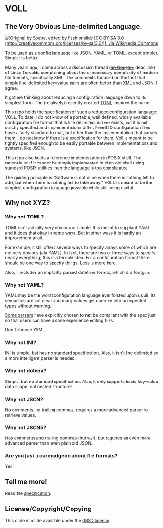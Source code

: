 # VOLL

## The **V**ery **O**bvious **L**ine-delimited **L**anguage.

[![Original by Soebe, edited by Fashionslide [CC BY-SA 3.0 (http://creativecommons.org/licenses/by-sa/3.0/)], via Wikimedia Commons](https://upload.wikimedia.org/wikipedia/commons/6/60/Bank_vole.jpg "Original by Soebe, edited by Fashionslide [CC BY-SA 3.0 (http://creativecommons.org/licenses/by-sa/3.0/)], via Wikimedia Commons")](https://commons.wikimedia.org/wiki/File:Bank_vole.jpg)

To be used as a config language
like JSON, YAML, or TOML, except simpler.
Simpler is better.

Many years ago, I came across a discussion thread
(~~[on Google+](https://plus.google.com/+LinusTorvalds/posts/X2XVf9Q7MfV "like so many other Google products Google+ is now dead, and so this link is dead too")~~
dead link)
of Linus Torvalds complaining
about the unnecessary complexity of modern file formats,
specifically XML.
The comments focused on the fact
that simple line-delimited key=value pairs are often better than XML and JSON.
I agree.

It got me thinking about reducing a configuration language
down to its simplest form.
The (relatively) recently created [TOML](https://en.wikipedia.org/wiki/TOML)
inspired the name.

This repo holds the specification of such a reduced configuration language: VOLL.
To date, I do not know of a portable,
well defined,
widely available configuration file format that is line delimited.
`dotenv` exists, but it is not strictly specified and implementations differ.
FreeBSD configuration files have a fairly standard format,
but other than the implementation that parses them,
I do not know if there is a specification for them.
Voll is meant to be tightly specified enough
to be easily portable between implementations and systems, like JSON.

This repo also holds a reference implementation in POSIX shell.
The rationale is: if it cannot be simply implemented in plain old shell
using standard POSIX utilities
then the language is too complicated.

The guiding principle is
"Software is not done when there is nothing left to add,
but when there is nothing left to take away."
VOLL is meant to be the simplest configuration language possible
while still being useful.

## Why not XYZ?

### Why not TOML?

TOML isn't actually very obvious or simple.
It is meant to supplant YAML
and it does that okay in some ways.
But in other ways it is hardly an improvement at all.

For example, it still offers several ways to specify arrays
some of which are not very obvious (ala YAML).
In fact, there are two or three ways to specify nearly everything;
this is a terrible idea.
For a configuration format there should be one way to specify things.
Less is more here.

Also, it includes an implicitly parsed datetime format,
which is a footgun.

### Why not YAML?

YAML may be the worst configuration language ever foisted upon us all.
Its semantics are not clear
and many values get coerced into unexpected types without warning.

[Some parsers](https://hitchdev.com/strictyaml/why/implicit-typing-removed/)
have explicitly chosen to **not** be compliant with the spec
just so that users can have a sane experience editing files.

Don't choose YAML.

### Why not INI?

INI is simple, but has no standard specification.
Also, it isn't line delimited so a more intelligent parser is needed.

### Why not dotenv?

Simple, but no standard specification.
Also, it only supports basic key=value data shape, not nested structures.

### Why not JSON?

No comments, no trailing commas,
requires a more advanced parser to retrieve values.

### Why not JSON5?

Has comments and trailing commas (hurray!),
but requires an even *more* advanced parser than even plain old JSON.

### Are you just a curmudgeon about file formats?

Yes.

## Tell me more!

Read the [specification](SPECIFICATION.md).

## License/Copyright/Copying

This code is made available under the [0BSD license](https://landley.net/toybox/license.html).
